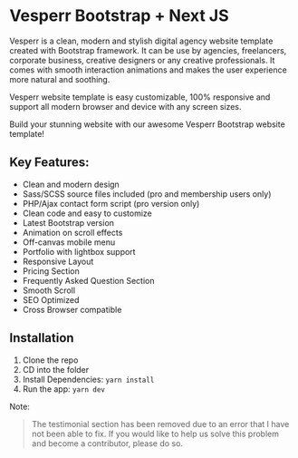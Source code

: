 # Vesperr Bootstrap + Next JS

Vesperr is a clean, modern and stylish digital agency website template created with Bootstrap framework. It can be use by agencies, freelancers, corporate business, creative designers or any creative professionals. It comes with smooth interaction animations and makes the user experience more natural and soothing.

Vesperr website template is easy customizable, 100% responsive and support all modern browser and device with any screen sizes.

Build your stunning website with our awesome Vesperr Bootstrap website template!

## Key Features:

- Clean and modern design
- Sass/SCSS source files included (pro and membership users only)
- PHP/Ajax contact form script (pro version only)
- Clean code and easy to customize
- Latest Bootstrap version
- Animation on scroll effects
- Off-canvas mobile menu
- Portfolio with lightbox support
- Responsive Layout
- Pricing Section
- Frequently Asked Question Section
- Smooth Scroll
- SEO Optimized
- Cross Browser compatible

## Installation
1. Clone the repo 
2. CD into the folder 
3. Install Dependencies: `yarn install`
4. Run the app: `yarn dev`

Note:
> The testimonial section has been removed due to an error that I have not been able to fix. If you would like to help us solve this problem and become a contributor, please do so. 
